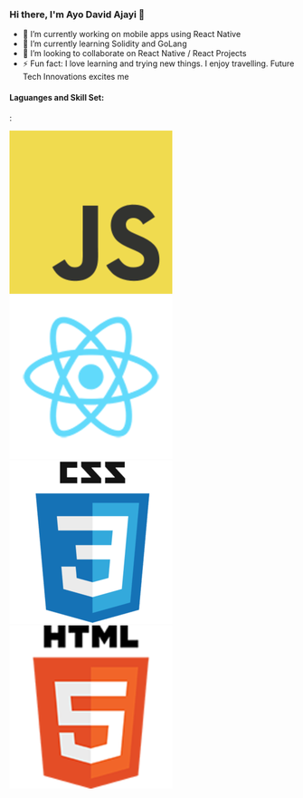 ### Hi there, I'm Ayo David Ajayi 👋

- 🔭 I’m currently working on mobile apps using React Native
- 🌱 I’m currently learning Solidity and GoLang
- 👯 I’m looking to collaborate on React Native / React Projects
- ⚡ Fun fact: I love learning and trying new things. I enjoy travelling.  Future Tech Innovations excites me

#### Laguanges and Skill Set:

:

![image](https://raw.githubusercontent.com/github/explore/80688e429a7d4ef2fca1e82350fe8e3517d3494d/topics/javascript/javascript.png)
![image](https://raw.githubusercontent.com/github/explore/80688e429a7d4ef2fca1e82350fe8e3517d3494d/topics/react/react.png)
![image](https://raw.githubusercontent.com/github/explore/80688e429a7d4ef2fca1e82350fe8e3517d3494d/topics/css/css.png)
![image](https://raw.githubusercontent.com/github/explore/80688e429a7d4ef2fca1e82350fe8e3517d3494d/topics/html/html.png)


